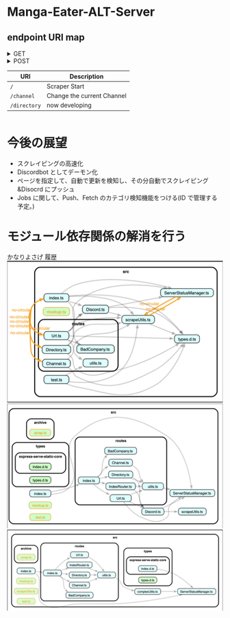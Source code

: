 # Manga-Eater-ALT-Server

## endpoint URI map

<details>
  <summary>GET</summary>

  | URI          | Description                          | return                          |
  | ------------ | ------------------------------------ | ------------------------------- |
  | `/`          | Client Page(Mange-Eater-Client-Page) | string                          |
  | `/channel`   | Infomation of Discord Channel        | channelNames:ChannelInfo        |
  | `/directory` | Infomation of out directory          | DirectoryInfo:DirectoryOutbound |

</details>

<details>
  <summary>POST</sumamry>

  | URI          | Description                |
  | ------------ | -------------------------- |
  | `/`          | Scraper Start              |
  | `/channel`   | Change the current Channel |
  | `/directory` | now developing             |

</details>



# 今後の展望

- スクレイピングの高速化
- Discordbot としてデーモン化
- ページを指定して、自動で更新を検知し、その分自動でスクレイピング&Disocrd にプッシュ
- Jobs に関して、Push、Fetch のカテゴリ検知機能をつける(ID で管理する予定。)


# モジュール依存関係の解消を行う

かなりよさげ
履歴
![履歴1](/assets/asset1.png)
![履歴2](/assets/asset2.png)
![履歴3](/assets/asset3.png)